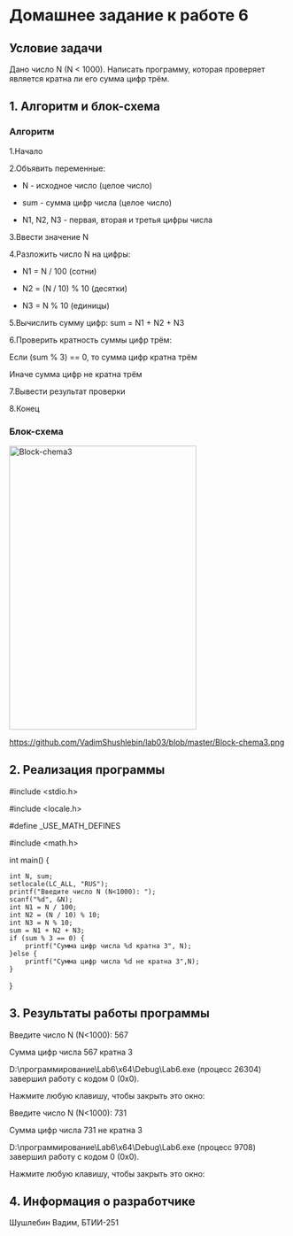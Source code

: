 # Домашнее задание к работе 6

## Условие задачи

Дано число N (N < 1000). Написать программу, которая проверяет является кратна ли его сумма цифр трём.

## 1. Алгоритм и блок-схема
### Алгоритм
1.Начало

2.Объявить переменные:

- N - исходное число (целое число)

- sum - сумма цифр числа (целое число)

- N1, N2, N3 - первая, вторая и третья цифры числа

3.Ввести значение N

4.Разложить число N на цифры:

- N1 = N / 100 (сотни)

- N2 = (N / 10) % 10 (десятки)

- N3 = N % 10 (единицы)

5.Вычислить сумму цифр: sum = N1 + N2 + N3

6.Проверить кратность суммы цифр трём:

Если (sum % 3) == 0, то сумма цифр кратна трём

Иначе сумма цифр не кратна трём

7.Вывести результат проверки

8.Конец
### Блок-схема

<img width="338" height="513" alt="Block-chema3" src="https://github.com/user-attachments/assets/fccbbd32-59f4-483a-88ff-f9320f3b4e85" />

https://github.com/VadimShushlebin/lab03/blob/master/Block-chema3.png

## 2. Реализация программы

#include <stdio.h>

#include <locale.h>

#define _USE_MATH_DEFINES

#include <math.h>

int main()
{

	int N, sum;
	setlocale(LC_ALL, "RUS");
	printf("Введите число N (N<1000): ");
	scanf("%d", &N);
	int N1 = N / 100;
	int N2 = (N / 10) % 10;
	int N3 = N % 10;
	sum = N1 + N2 + N3;
	if (sum % 3 == 0) {
		printf("Сумма цифр числа %d кратна 3", N);
	}else {
		printf("Сумма цифр числа %d не кратна 3",N);
	}
}

## 3. Результаты работы программы
Введите число N (N<1000): 567

Сумма цифр числа 567 кратна 3

D:\программирование\Lab6\x64\Debug\Lab6.exe (процесс 26304) завершил работу с кодом 0 (0x0).

Нажмите любую клавишу, чтобы закрыть это окно:

Введите число N (N<1000): 731

Сумма цифр числа 731 не кратна 3

D:\программирование\Lab6\x64\Debug\Lab6.exe (процесс 9708) завершил работу с кодом 0 (0x0).

Нажмите любую клавишу, чтобы закрыть это окно:

## 4. Информация о разработчике

Шушлебин Вадим, БТИИ-251


